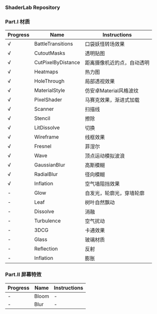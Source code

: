 ### ShaderLab Repository

### Part.I 材质

|Progress|Name|Instructions|
|---|---|---|
|√|BattleTransitions|口袋妖怪转场效果|
|√|CutoutMasks|透明贴图|
|√|CutPixelByDistance|距离摄像机近的点，自动透明|
|√|Heatmaps|热力图|
|√|HoleThrough|局部透视效果|
|√|MaterialStyle|仿安卓Material风格波纹|
|√|PixelShader|马赛克效果，渐进式加载|
|√|Scanner|扫描线|
|√|Stencil|擦除|
|√|LitDissolve|切换|
|√|Wireframe|线框效果|
|√|Fresnel|菲涅尔|
|√|Wave|顶点运动模拟波浪|
|√|GaussianBlur|高斯模糊|
|√|RadialBlur|径向模糊|
|√|Inflation|空气墙阻挡效果|
|-|Glow|自发光，轮廓光，穿墙轮廓|
|-|Leaf|树叶自然飘动|
|-|Dissolve|消融|
|-|Turbulence|空气扰动|
|-|3DCG|卡通效果|
|-|Glass|玻璃材质|
|-|Reflection|反射|
|-|Inflation|膨胀|

### Part.II 屏幕特效

|Progress|Name|Instructions|
|---|---|---|
|-|Bloom|-|
|-|Blur|-|
